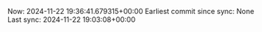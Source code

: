Now: 2024-11-22 19:36:41.679315+00:00 Earliest commit since sync: None Last sync: 2024-11-22 19:03:08+00:00
